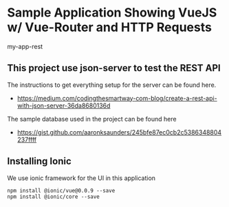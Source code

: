 # Sample Application Showing VueJS w/ Vue-Router and HTTP Requests

my-app-rest

## This project use json-server to test the REST API

The instructions to get everything setup for the server can be found here.

- https://medium.com/codingthesmartway-com-blog/create-a-rest-api-with-json-server-36da8680136d

The sample database used in the project can be found here

- https://gist.github.com/aaronksaunders/245bfe87ec0cb2c5386348804237ffff

## Installing Ionic

We use ionic framework for the UI in this application

```
npm install @ionic/vue@0.0.9 --save
npm install @ionic/core --save
```
